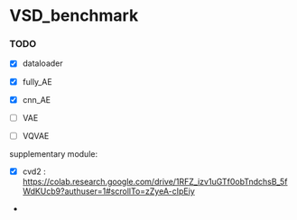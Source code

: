 # VSD_benchmark

### TODO
- [X] dataloader
- [X] fully_AE
- [x] cnn_AE
- [ ] VAE
- [ ] VQVAE


supplementary module:

- [X] cvd2 : https://colab.research.google.com/drive/1RFZ_izv1uGTf0obTndchsB_5fWdKUcb9?authuser=1#scrollTo=zZyeA-cIpEiy
- 